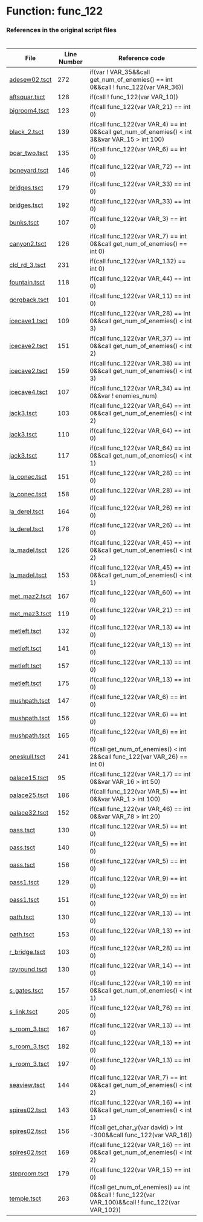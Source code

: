 # Function: func_122
### References in the original script files

#

| File | Line Number | Reference code |
| --- | --- | --- |
| [adesew02.tsct](../../../out/adesew02.tsct#L272) | 272 | if(var ! VAR_35&&call get_num_of_enemies() == int 0&&call ! func_122(var VAR_36)) |
| [aftsquar.tsct](../../../out/aftsquar.tsct#L128) | 128 | if(call ! func_122(var VAR_10)) |
| [bigroom4.tsct](../../../out/bigroom4.tsct#L123) | 123 | if(call func_122(var VAR_21) == int 0) |
| [black_2.tsct](../../../out/black_2.tsct#L139) | 139 | if(call func_122(var VAR_4) == int 0&&call get_num_of_enemies() < int 3&&var VAR_15 > int 100) |
| [boar_two.tsct](../../../out/boar_two.tsct#L135) | 135 | if(call func_122(var VAR_6) == int 0) |
| [boneyard.tsct](../../../out/boneyard.tsct#L146) | 146 | if(call func_122(var VAR_72) == int 0) |
| [bridges.tsct](../../../out/bridges.tsct#L179) | 179 | if(call func_122(var VAR_33) == int 0) |
| [bridges.tsct](../../../out/bridges.tsct#L192) | 192 | if(call func_122(var VAR_33) == int 0) |
| [bunks.tsct](../../../out/bunks.tsct#L107) | 107 | if(call func_122(var VAR_3) == int 0) |
| [canyon2.tsct](../../../out/canyon2.tsct#L126) | 126 | if(call func_122(var VAR_7) == int 0&&call get_num_of_enemies() == int 0) |
| [cld_rd_3.tsct](../../../out/cld_rd_3.tsct#L231) | 231 | if(call func_122(var VAR_132) == int 0) |
| [fountain.tsct](../../../out/fountain.tsct#L118) | 118 | if(call func_122(var VAR_44) == int 0) |
| [gorgback.tsct](../../../out/gorgback.tsct#L101) | 101 | if(call func_122(var VAR_11) == int 0) |
| [icecave1.tsct](../../../out/icecave1.tsct#L109) | 109 | if(call func_122(var VAR_28) == int 0&&call get_num_of_enemies() < int 3) |
| [icecave2.tsct](../../../out/icecave2.tsct#L151) | 151 | if(call func_122(var VAR_37) == int 0&&call get_num_of_enemies() < int 2) |
| [icecave2.tsct](../../../out/icecave2.tsct#L159) | 159 | if(call func_122(var VAR_38) == int 0&&call get_num_of_enemies() < int 3) |
| [icecave4.tsct](../../../out/icecave4.tsct#L107) | 107 | if(call func_122(var VAR_34) == int 0&&var ! enemies_num) |
| [jack3.tsct](../../../out/jack3.tsct#L103) | 103 | if(call func_122(var VAR_64) == int 0&&call get_num_of_enemies() < int 2) |
| [jack3.tsct](../../../out/jack3.tsct#L110) | 110 | if(call func_122(var VAR_64) == int 0) |
| [jack3.tsct](../../../out/jack3.tsct#L117) | 117 | if(call func_122(var VAR_64) == int 0&&call get_num_of_enemies() < int 1) |
| [la_conec.tsct](../../../out/la_conec.tsct#L151) | 151 | if(call func_122(var VAR_28) == int 0) |
| [la_conec.tsct](../../../out/la_conec.tsct#L158) | 158 | if(call func_122(var VAR_28) == int 0) |
| [la_derel.tsct](../../../out/la_derel.tsct#L164) | 164 | if(call func_122(var VAR_26) == int 0) |
| [la_derel.tsct](../../../out/la_derel.tsct#L176) | 176 | if(call func_122(var VAR_26) == int 0) |
| [la_madel.tsct](../../../out/la_madel.tsct#L126) | 126 | if(call func_122(var VAR_45) == int 0&&call get_num_of_enemies() < int 2) |
| [la_madel.tsct](../../../out/la_madel.tsct#L153) | 153 | if(call func_122(var VAR_45) == int 0&&call get_num_of_enemies() < int 1) |
| [met_maz2.tsct](../../../out/met_maz2.tsct#L167) | 167 | if(call func_122(var VAR_60) == int 0) |
| [met_maz3.tsct](../../../out/met_maz3.tsct#L119) | 119 | if(call func_122(var VAR_21) == int 0) |
| [metleft.tsct](../../../out/metleft.tsct#L132) | 132 | if(call func_122(var VAR_13) == int 0) |
| [metleft.tsct](../../../out/metleft.tsct#L141) | 141 | if(call func_122(var VAR_13) == int 0) |
| [metleft.tsct](../../../out/metleft.tsct#L157) | 157 | if(call func_122(var VAR_13) == int 0) |
| [metleft.tsct](../../../out/metleft.tsct#L175) | 175 | if(call func_122(var VAR_13) == int 0) |
| [mushpath.tsct](../../../out/mushpath.tsct#L147) | 147 | if(call func_122(var VAR_6) == int 0) |
| [mushpath.tsct](../../../out/mushpath.tsct#L156) | 156 | if(call func_122(var VAR_6) == int 0) |
| [mushpath.tsct](../../../out/mushpath.tsct#L165) | 165 | if(call func_122(var VAR_6) == int 0) |
| [oneskull.tsct](../../../out/oneskull.tsct#L241) | 241 | if(call get_num_of_enemies() < int 2&&call func_122(var VAR_26) == int 0) |
| [palace15.tsct](../../../out/palace15.tsct#L95) | 95 | if(call func_122(var VAR_17) == int 0&&var VAR_16 > int 50) |
| [palace25.tsct](../../../out/palace25.tsct#L186) | 186 | if(call func_122(var VAR_5) == int 0&&var VAR_1 > int 100) |
| [palace32.tsct](../../../out/palace32.tsct#L152) | 152 | if(call func_122(var VAR_46) == int 0&&var VAR_78 > int 20) |
| [pass.tsct](../../../out/pass.tsct#L130) | 130 | if(call func_122(var VAR_5) == int 0) |
| [pass.tsct](../../../out/pass.tsct#L140) | 140 | if(call func_122(var VAR_5) == int 0) |
| [pass.tsct](../../../out/pass.tsct#L156) | 156 | if(call func_122(var VAR_5) == int 0) |
| [pass1.tsct](../../../out/pass1.tsct#L129) | 129 | if(call func_122(var VAR_9) == int 0) |
| [pass1.tsct](../../../out/pass1.tsct#L151) | 151 | if(call func_122(var VAR_9) == int 0) |
| [path.tsct](../../../out/path.tsct#L130) | 130 | if(call func_122(var VAR_13) == int 0) |
| [path.tsct](../../../out/path.tsct#L153) | 153 | if(call func_122(var VAR_13) == int 0) |
| [r_bridge.tsct](../../../out/r_bridge.tsct#L103) | 103 | if(call func_122(var VAR_28) == int 0) |
| [rayround.tsct](../../../out/rayround.tsct#L130) | 130 | if(call func_122(var VAR_14) == int 0) |
| [s_gates.tsct](../../../out/s_gates.tsct#L157) | 157 | if(call func_122(var VAR_19) == int 0&&call get_num_of_enemies() < int 1) |
| [s_link.tsct](../../../out/s_link.tsct#L205) | 205 | if(call func_122(var VAR_76) == int 0) |
| [s_room_3.tsct](../../../out/s_room_3.tsct#L167) | 167 | if(call func_122(var VAR_13) == int 0) |
| [s_room_3.tsct](../../../out/s_room_3.tsct#L182) | 182 | if(call func_122(var VAR_13) == int 0) |
| [s_room_3.tsct](../../../out/s_room_3.tsct#L197) | 197 | if(call func_122(var VAR_13) == int 0) |
| [seaview.tsct](../../../out/seaview.tsct#L144) | 144 | if(call func_122(var VAR_7) == int 0&&call get_num_of_enemies() < int 2) |
| [spires02.tsct](../../../out/spires02.tsct#L143) | 143 | if(call func_122(var VAR_16) == int 0&&call get_num_of_enemies() < int 1) |
| [spires02.tsct](../../../out/spires02.tsct#L156) | 156 | if(call get_char_y(var david) > int -300&&call func_122(var VAR_16)) |
| [spires02.tsct](../../../out/spires02.tsct#L169) | 169 | if(call func_122(var VAR_16) == int 0&&call get_num_of_enemies() < int 2) |
| [steproom.tsct](../../../out/steproom.tsct#L179) | 179 | if(call func_122(var VAR_15) == int 0) |
| [temple.tsct](../../../out/temple.tsct#L263) | 263 | if(call get_num_of_enemies() == int 0&&call ! func_122(var VAR_100)&&call ! func_122(var VAR_102)) |
